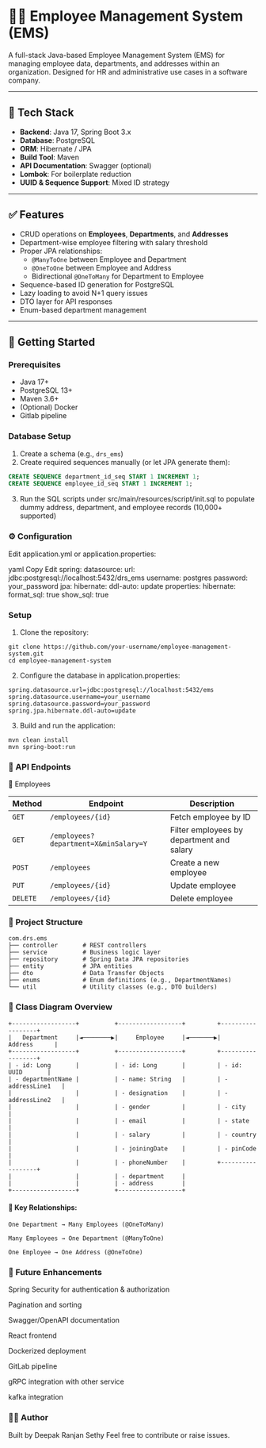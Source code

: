 # 🧑‍💼 Employee Management System (EMS)

A full-stack Java-based Employee Management System (EMS) for managing employee data, departments, and addresses within an organization. Designed for HR and administrative use cases in a software company.

---

## 📌 Tech Stack

- **Backend**: Java 17, Spring Boot 3.x
- **Database**: PostgreSQL
- **ORM**: Hibernate / JPA
- **Build Tool**: Maven
- **API Documentation**: Swagger (optional)
- **Lombok**: For boilerplate reduction
- **UUID & Sequence Support**: Mixed ID strategy

---

## ✅ Features

- CRUD operations on **Employees**, **Departments**, and **Addresses**
- Department-wise employee filtering with salary threshold
- Proper JPA relationships:
    - `@ManyToOne` between Employee and Department
    - `@OneToOne` between Employee and Address
    - Bidirectional `@OneToMany` for Department to Employee
- Sequence-based ID generation for PostgreSQL
- Lazy loading to avoid N+1 query issues
- DTO layer for API responses
- Enum-based department management

---

## 🚀 Getting Started

### Prerequisites

- Java 17+
- PostgreSQL 13+
- Maven 3.6+
- (Optional) Docker
- Gitlab pipeline 

### Database Setup

1. Create a schema (e.g., `drs_ems`)
2. Create required sequences manually (or let JPA generate them):

```sql
CREATE SEQUENCE department_id_seq START 1 INCREMENT 1;
CREATE SEQUENCE employee_id_seq START 1 INCREMENT 1;
```
3. Run the SQL scripts under src/main/resources/script/init.sql to populate dummy address, department, and employee records (10,000+ supported)



### ⚙️ Configuration
Edit application.yml or application.properties:

yaml
Copy
Edit
spring:
  datasource:
    url: jdbc:postgresql://localhost:5432/drs_ems
    username: postgres
    password: your_password
  jpa:
    hibernate:
      ddl-auto: update
    properties:
      hibernate:
        format_sql: true
        show_sql: true

### Setup
1. Clone the repository:
```
git clone https://github.com/your-username/employee-management-system.git
cd employee-management-system
```
   
2. Configure the database in application.properties:
```
spring.datasource.url=jdbc:postgresql://localhost:5432/ems
spring.datasource.username=your_username
spring.datasource.password=your_password
spring.jpa.hibernate.ddl-auto=update
```
 

3. Build and run the application:
```
mvn clean install
mvn spring-boot:run
```
   

### 🔄 API Endpoints
👤 Employees

| Method   | Endpoint                              | Description                               |
| -------- | ------------------------------------- | ----------------------------------------- |
| `GET`    | `/employees/{id}`                     | Fetch employee by ID                      |
| `GET`    | `/employees?department=X&minSalary=Y` | Filter employees by department and salary |
| `POST`   | `/employees`                          | Create a new employee                     |
| `PUT`    | `/employees/{id}`                     | Update employee                           |
| `DELETE` | `/employees/{id}`                     | Delete employee                           |


### 📁 Project Structure

```plaintext
com.drs.ems
├── controller       # REST controllers
├── service          # Business logic layer
├── repository       # Spring Data JPA repositories
├── entity           # JPA entities
├── dto              # Data Transfer Objects
├── enums            # Enum definitions (e.g., DepartmentNames)
└── util             # Utility classes (e.g., DTO builders)
```

### 📘 Class Diagram Overview
```plaintext
+------------------+          +------------------+         +------------------+
|   Department     |◄────────▶|     Employee     |◄───────▶|     Address      |
+------------------+          +------------------+         +------------------+
| - id: Long       |          | - id: Long       |         | - id: UUID       |
| - departmentName |          | - name: String   |         | - addressLine1   |
|                  |          | - designation    |         | - addressLine2   |
|                  |          | - gender         |         | - city           |
|                  |          | - email          |         | - state          |
|                  |          | - salary         |         | - country        |
|                  |          | - joiningDate    |         | - pinCode        |
|                  |          | - phoneNumber    |         +------------------+
|                  |          | - department     |
|                  |          | - address        |
+------------------+          +------------------+
```
  #### 🎯 Key Relationships:
    One Department → Many Employees (@OneToMany)

    Many Employees → One Department (@ManyToOne)

    One Employee → One Address (@OneToOne)


### 🔐 Future Enhancements
Spring Security for authentication & authorization

Pagination and sorting

Swagger/OpenAPI documentation

React frontend

Dockerized deployment

GitLab pipeline

gRPC integration with other service

kafka integration

### 👨‍💻 Author
Built by Deepak Ranjan Sethy
Feel free to contribute or raise issues.

